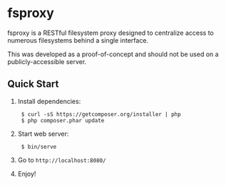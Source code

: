 # fsproxy

fsproxy is a RESTful filesystem proxy designed to centralize access to
numerous filesystems behind a single interface.

This was developed as a proof-of-concept and should not be used on a
publicly-accessible server.

## Quick Start

1. Install dependencies:

        $ curl -sS https://getcomposer.org/installer | php
        $ php composer.phar update

2. Start web server:

        $ bin/serve

3. Go to `http://localhost:8080/`

4. Enjoy!
